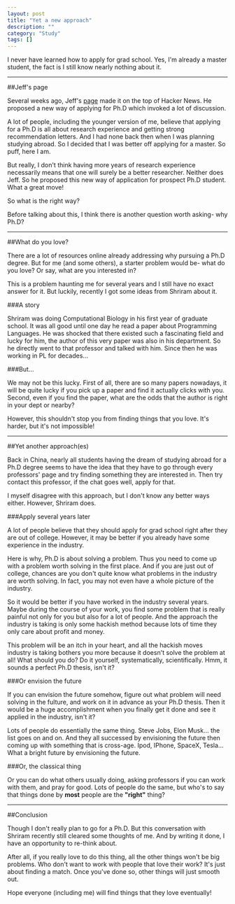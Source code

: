 ```yaml
---
layout: post
title: "Yet a new approach"
description: ""
category: "Study"
tags: []
---
```


I never have learned how to apply for grad school. Yes, I'm already a master student, the fact is I still know nearly nothing about it.

***

##Jeff's page

Several weeks ago, Jeff's [page](http://jeffhuang.com/rethinking_the_phd_application.html) made it on the top of Hacker News. He proposed a new way of applying for Ph.D which invoked a lot of discussion.

A lot of people, including the younger version of me, believe that applying for a Ph.D is all about research experience and getting strong recommendation letters. And I had none back then when I was planning studying abroad. So I decided that I was better off applying for a master. So puff, here I am. 

But really, I don't think having more years of research experience necessarily means that one will surely be a better researcher. Neither does Jeff. So he proposed this new way of application for prospect Ph.D student. What a great move!

So what is the right way?

Before talking about this, I think there is another question worth asking- why Ph.D?

***

##What do you love?

There are a lot of resources online already addressing why pursuing a Ph.D degree. But for me (and some others), a starter problem would be- what do you love? Or say, what are you interested in?

This is a problem haunting me for several years and I still have no exact answer for it. But luckily, recently I got some ideas from Shriram about it.

###A story

Shriram was doing Computational Biology in his first year of graduate school. It was all good until one day he read a paper about Programming Languages. He was shocked that there existed such a fascinating field and lucky for him, the author of this very paper was also in his department. So he directly went to that professor and talked with him. Since then he was working in PL for decades...

###But...

We may not be this lucky. First of all, there are so many papers nowadays, it will be quite lucky if you pick up a paper and find it actually clicks with you. Second, even if you find the paper, what are the odds that the author is right in your dept or nearby?

However, this shouldn't stop you from finding things that you love. It's harder, but it's not impossible!

***

##Yet another approach(es)

Back in China, nearly all students having the dream of studying abroad for a Ph.D degree seems to have the idea that they have to go through every professors' page and try finding something they are interested in. Then try contact this professor, if the chat goes well, apply for that. 

I myself disagree with this approach, but I don't know any better ways either. However, Shriram does.

###Apply several years later 

A lot of people believe that they should apply for grad school right after they are out of college. However, it may be better if you already have some experience in the industry.

Here is why, Ph.D is about solving a problem. Thus you need to come up with a problem worth solving in the first place. And if you are just out of college, chances are you don't quite know what problems in the industry are worth solving. In fact, you may not even have a whole picture of the industry.

So it would be better if you have worked in the industry several years. Maybe during the course of your work, you find some problem that is really painful not only for you but also for a lot of people. And the approach the industry is taking is only some hackish method because lots of time they only care about profit and money.

This problem will be an itch in your heart, and all the hackish moves industry is taking bothers you more because it doesn't solve the problem at all! What should you do? Do it yourself, systematically, scientifically. Hmm, it sounds a perfect Ph.D thesis, isn't it?

###Or envision the future

If you can envision the future somehow, figure out what problem will need solving in the fulture, and work on it in advance as your Ph.D thesis. Then it would be a huge accomplishment when you finally get it done and see it applied in the industry, isn't it?

Lots of people do essentially the same thing. Steve Jobs, Elon Musk... the list goes on and on. And they all successed by envisioning the future then coming up with something that is cross-age. Ipod, IPhone, SpaceX, Tesla... What a bright future by envisioning the future.

###Or, the classical thing

Or you can do what others usually doing, asking professors if you can work with them, and pray for good. Lots of people do the same, but who's to say that things done by **most** people are the **"right"** thing?

***

##Conclusion

Though I don't really plan to go for a Ph.D. But this conversation with Shriram recently still cleared some thoughts of me. And by writing it done, I have an opportunity to re-think about.

After all, if you really love to do this thing, all the other things won't be big problems. Who don't want to work with people that love their work? It's just about finding a match. Once you've done so, other things will just smooth out. 

Hope everyone (including me) will find things that they love eventually!
